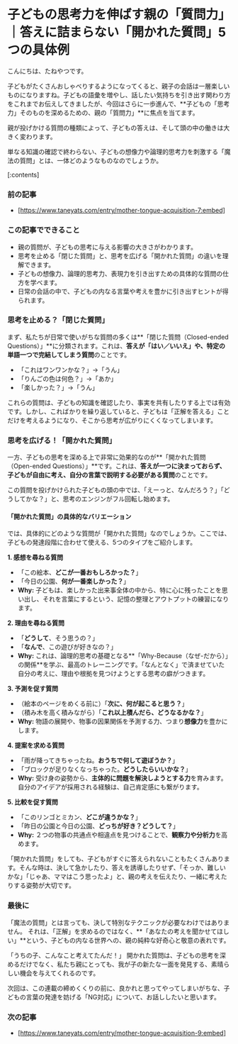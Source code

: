 # 子どもの思考力を伸ばす親の「質問力」｜答えに詰まらない「開かれた質問」5つの具体例
こんにちは、たねやつです。

子どもがたくさんおしゃべりするようになってくると、親子の会話は一層楽しいものになりますね。子どもの語彙を増やし、話したい気持ちを引き出す関わり方をこれまでお伝えしてきましたが、今回はさらに一歩進んで、**子どもの「思考力」そのものを深めるための、親の「質問力」**に焦点を当てます。

親が投げかける質問の種類によって、子どもの答えは、そして頭の中の働きは大きく変わります。

単なる知識の確認で終わらない、子どもの想像力や論理的思考力を刺激する「魔法の質問」とは、一体どのようなものなのでしょうか。

[:contents]

### 前の記事
- [https://www.taneyats.com/entry/mother-tongue-acquisition-7:embed]

### この記事でできること
- 親の質問が、子どもの思考に与える影響の大きさがわかります。
- 思考を止める「閉じた質問」と、思考を広げる「開かれた質問」の違いを理解できます。
- 子どもの想像力、論理的思考力、表現力を引き出すための具体的な質問の仕方を学べます。
- 日常の会話の中で、子どもの内なる言葉や考えを豊かに引き出すヒントが得られます。

### 思考を止める？「閉じた質問」
まず、私たちが日常で使いがちな質問の多くは**「閉じた質問（Closed-ended Questions）」**に分類されます。これは、**答えが「はい／いいえ」や、特定の単語一つで完結してしまう質問**のことです。

- 「これはワンワンかな？」→「うん」
- 「りんごの色は何色？」→「あか」
- 「楽しかった？」→「うん」

これらの質問は、子どもの知識を確認したり、事実を共有したりする上では有効です。しかし、こればかりを繰り返していると、子どもは「正解を答える」ことだけを考えるようになり、そこから思考が広がりにくくなってしまいます。

### 思考を広げる！「開かれた質問」
一方、子どもの思考を深める上で非常に効果的なのが**「開かれた質問（Open-ended Questions）」**です。これは、**答えが一つに決まっておらず、子どもが自由に考え、自分の言葉で説明する必要がある質問**のことです。

この質問を投げかけられた子どもの頭の中では、「えーっと、なんだろう？」「どうしてかな？」と、思考のエンジンがフル回転し始めます。

#### 「開かれた質問」の具体的なバリエーション
では、具体的にどのような質問が「開かれた質問」なのでしょうか。ここでは、子どもの発達段階に合わせて使える、5つのタイプをご紹介します。

**1. 感想を尋ねる質問**
- 「この絵本、**どこが一番おもしろかった？**」
- 「今日の公園、**何が一番楽しかった？**」
- **Why:** 子どもは、楽しかった出来事全体の中から、特に心に残ったことを思い出し、それを言葉にするという、記憶の整理とアウトプットの練習になります。

**2. 理由を尋ねる質問**
- 「**どうして**、そう思うの？」
- 「**なんで**、この遊びが好きなの？」
- **Why:** これは、論理的思考の基礎となる**「Why-Because（なぜ-だから）」の関係**を学ぶ、最高のトレーニングです。「なんとなく」で済ませていた自分の考えに、理由や根拠を見つけようとする思考の癖がつきます。

**3. 予測を促す質問**
- （絵本のページをめくる前に）「**次に、何が起こると思う？**」
- （積み木を高く積みながら）「**これ以上積んだら、どうなるかな？**」
- **Why:** 物語の展開や、物事の因果関係を予測する力、つまり**想像力**を豊かにします。

**4. 提案を求める質問**
- 「雨が降ってきちゃったね。**おうちで何して遊ぼうか？**」
- 「ブロックが足りなくなっちゃった。**どうしたらいいかな？**」
- **Why:** 受け身の姿勢から、**主体的に問題を解決しようとする力**を育みます。自分のアイデアが採用される経験は、自己肯定感にも繋がります。

**5. 比較を促す質問**
- 「このリンゴとミカン、**どこが違うかな？**」
- 「昨日の公園と今日の公園、**どっちが好き？どうして？**」
- **Why:** ２つの物事の共通点や相違点を見つけることで、**観察力や分析力**を高めます。

<div class="div-warning">
  「開かれた質問」をしても、子どもがすぐに答えられないこともたくさんあります。そんな時は、決して急かしたり、答えを誘導したりせず、「そっか、難しいかな」「じゃあ、ママはこう思ったよ」と、親の考えを伝えたり、一緒に考えたりする姿勢が大切です。
</div>

### 最後に
「魔法の質問」とは言っても、決して特別なテクニックが必要なわけではありません。
それは、「正解」を求めるのではなく、**「あなたの考えを聞かせてほしい」**という、子どもの内なる世界への、親の純粋な好奇心と敬意の表れです。

「うちの子、こんなこと考えてたんだ！」
開かれた質問は、子どもの思考を深めるだけでなく、私たち親にとっても、我が子の新たな一面を発見する、素晴らしい機会を与えてくれるのです。

次回は、この連載の締めくくりの前に、良かれと思ってやってしまいがちな、子どもの言葉の発達を妨げる「NG対応」について、お話ししたいと思います。

### 次の記事
- [https://www.taneyats.com/entry/mother-tongue-acquisition-9:embed]
